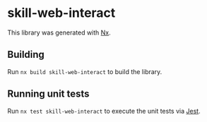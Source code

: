 # skill-web-interact

This library was generated with [Nx](https://nx.dev).

## Building

Run `nx build skill-web-interact` to build the library.

## Running unit tests

Run `nx test skill-web-interact` to execute the unit tests via [Jest](https://jestjs.io).
